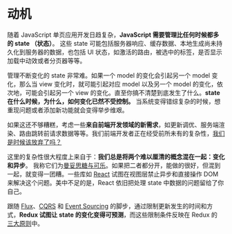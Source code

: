 # 动机

随着 JavaScript 单页应用开发日趋复杂，**JavaScript 需要管理比任何时候都多的 state （状态）**。 这些 state 可能包括服务器响应、缓存数据、本地生成尚未持久化到服务器的数据，也包括 UI 状态，如激活的路由，被选中的标签，是否显示加载中动效或者分页器等等。

管理不断变化的 state 非常难。如果一个 model 的变化会引起另一个 model 变化，那么当 view 变化时，就可能引起对应 model 以及另一个 model 的变化，依次地，可能会引起另一个 view 的变化。直至你搞不清楚到底发生了什么。**state 在什么时候，为什么，如何变化已然不受控制。** 当系统变得错综复杂的时候，想重现问题或者添加新功能就会变得举步维艰。

如果这还不够糟糕，考虑一些**来自前端开发领域的新需求**，如更新调优、服务端渲染、路由跳转前请求数据等等。我们前端开发者正在经受前所未有的复杂性，[我们是时候该放弃了吗？](http://www.quirksmode.org/blog/archives/2015/07/stop_pushing_th.html)

这里的复杂性很大程度上来自于：**我们总是将两个难以厘清的概念混在一起：变化和异步**。 我称它们为[曼妥思糖与可乐](https://en.wikipedia.org/wiki/Diet_Coke_and_Mentos_eruption)。如果把二者都分开，能做的很好，但混到一起，就变得一团糟。一些库如 [React](http://facebook.github.io/react) 试图在视图层禁止异步和直接操作 DOM 来解决这个问题。美中不足的是，React 依旧把处理 state 中数据的问题留给了你自己。

跟随 [Flux](http://facebook.github.io/flux)、[CQRS](http://martinfowler.com/bliki/CQRS.html) 和 [Event Sourcing](http://martinfowler.com/eaaDev/EventSourcing.html) 的脚步，通过限制更新发生的时间和方式，**Redux 试图让 state 的变化变得可预测**，而这些限制条件反映在 Redux 的 [三大原则](ThreePrinciples.md)中。
